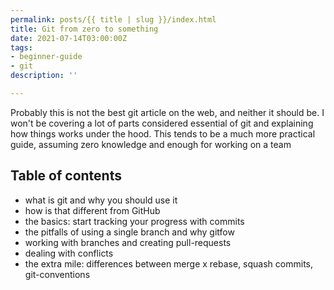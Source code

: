 ```yaml
---
permalink: posts/{{ title | slug }}/index.html
title: Git from zero to something
date: 2021-07-14T03:00:00Z
tags:
- beginner-guide
- git
description: ''

---
```

Probably this is not the best git article on the web, and neither it should be. I won't be covering a lot of parts considered essential of git and explaining how things works under the hood. This tends to be a much more practical guide, assuming zero knowledge and enough for working on a team

## Table of contents

* what is git and why you should use it
* how is that different from GitHub
* the basics: start tracking your progress with commits
* the pitfalls of using a single branch and why gitfow
* working with branches and creating pull-requests
* dealing with conflicts
* the extra mile: differences between merge x rebase, squash commits, git-conventions